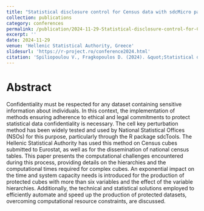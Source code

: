 ```yaml
---
title: "Statistical disclosure control for Census data with sdcMicro package: the computational challenges"
collection: publications
category: conferences
permalink: /publication/2024-11-29-Statistical-disclosure-control-for-Census-data-with-sdcMicro-package-the-computational-challenges
excerpt: ''
date: 2024-11-29
venue: 'Hellenic Statistical Authority, Greece'
slidesurl: 'https://r-project.ro/conference2024.html'
citation: 'Spiliopoulou V., Fragkopoulos D. (2024). &quot;Statistical disclosure control for Census data with sdcMicro package: the computational challenges&quot; <i>Use of R in Official Statistics 2024</i>.'
---
```


Abstract
===

Confidentiality must be respected for any dataset containing sensitive information about individuals. In this context, the implementation of methods ensuring adherence to ethical and legal commitments to protect statistical data confidentiality is necessary. The cell key perturbation method has been widely tested and used by National Statistical Offices (NSOs) for this purpose, particularly through the R package sdcTools. The Hellenic Statistical Authority has used this method on Census cubes submitted to Eurostat, as well as for the dissemination of national census tables. This paper presents the computational challenges encountered during this process, providing details on the hierarchies and the computational times required for complex cubes. An exponential impact on the time and system capacity needs is introduced for the production of protected cubes with more than six variables and the effect of the variable hierarchies. Additionally, the technical and statistical solutions employed
to efficiently automate and speed up the production of protected datasets, overcoming computational resource constraints, are discussed.